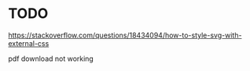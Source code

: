 # TODO

https://stackoverflow.com/questions/18434094/how-to-style-svg-with-external-css

pdf download not working
